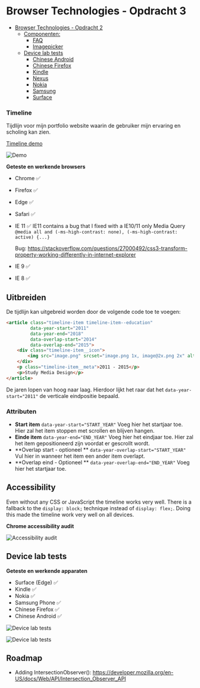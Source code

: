 # Browser Technologies - Opdracht 3

- [Browser Technologies - Opdracht 2](#browser-technologies---opdracht-2)
  * [Componenten:](#componenten-)
    + [FAQ](#faq)
    + [Imagepicker](#imagepicker)
  * [Device lab tests](#device-lab-tests)
    + [Chinese Android](#chinese-android)
    + [Chinese Firefox](#chinese-firefox)
    + [Kindle](#kindle)
    + [Nexus](#nexus)
    + [Nokia](#nokia)
    + [Samsung](#samsung)
    + [Surface](#surface)

### Timeline  
Tijdlijn voor mijn portfolio website waarin de gebruiker mijn ervaring en scholing kan zien.

[Timeline demo](https://jelleoverbeek.github.io/browser-technologies/opdracht3/timeline/)  

![Demo](https://d.pr/i/ubW7bX+ "Demo")

**Geteste en werkende browsers**
- Chrome ✅

- Firefox ✅ 

- Edge ✅

- Safari ✅

- IE 11 ✅
  IE11 contains a bug that I fixed with a IE10/11 only Media Query ```@media all and (-ms-high-contrast: none), (-ms-high-contrast: active) {...}```

  Bug: https://stackoverflow.com/questions/27000492/css3-transform-property-working-differently-in-internet-explorer

- IE 9 ✅

- IE 8 ✅



## Uitbreiden

De tijdlijn kan uitgebreid worden door de volgende code toe te voegen:

```html
<article class="timeline-item timeline-item--education"
         data-year-start="2011"
         data-year-end="2018"
         data-overlap-start="2014" 
         data-overlap-end="2015">
    <div class="timeline-item__icon">
        <img src="image.png" srcset="image.png 1x, image@2x.png 2x" alt="">
    </div>
    <p class="timeline-item__meta">2011 - 2015</p>
    <p>Study Media Design</p>
</article>
```

De jaren lopen van hoog naar laag. Hierdoor lijkt het raar dat het `data-year-start="2011"` de verticale eindpositie bepaald.

### Attributen

- **Start item**
  `data-year-start="START_YEAR"`
   Voeg hier het startjaar toe. Hier zal het item stoppen met scrollen en blijven hangen.
- **Einde item**
  `data-year-end="END_YEAR"` 
  Voeg hier het eindjaar toe. Hier zal het item gepositioneerd zijn voordat er gescrollt wordt.
- **Overlap start - optioneel **
  `data-year-overlap-start="START_YEAR"` 
  Vul hier in wanneer het item een ander item overlapt.
- **Overlap eind - Optioneel **
  `data-year-overlap-end="END_YEAR"` 
  Voeg hier het startjaar toe. 



## Accessibility

Even without any CSS or JavaScript the timeline works very well. There is a fallback to the `display: block;` technique instead of `display: flex;`. Doing this made the timeline work very well on all devices.



**Chrome accessibility audit**

![Accessibility audit](https://d.pr/i/FNHwZe+ "Accessibility audit")



## Device lab tests

**Geteste en werkende apparaten**

- Surface (Edge) ✅
- Kindle ✅
- Nokia ✅
- Samsung Phone ✅
- Chinese Firefox ✅
- Chinese Android ✅

![Device lab tests](https://d.pr/i/n06jmT+ "Device lab tests")

![Device lab tests](https://d.pr/i/m9c1IJ+ "Device lab tests")

## Roadmap

- Adding IntersectionObserver(): https://developer.mozilla.org/en-US/docs/Web/API/Intersection_Observer_API